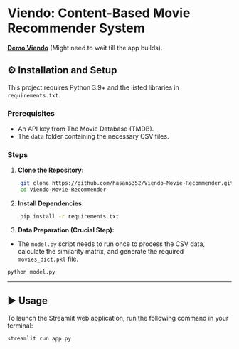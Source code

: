 # Viendo: Content-Based Movie Recommender System
**[Demo Viendo](https://viendo-movie-recommender-bnulati3xkdeugqxvl6rhe.streamlit.app/)** (Might need to wait till the app builds).

## ⚙️ Installation and Setup
This project requires Python 3.9+ and the listed libraries in `requirements.txt`.

### Prerequisites
* An API key from The Movie Database (TMDB).
* The `data` folder containing the necessary CSV files.

### Steps
1.  **Clone the Repository:**
```bash
    git clone https://github.com/hasan5352/Viendo-Movie-Recommender.git
    cd Viendo-Movie-Recommender
```
2.  **Install Dependencies:**
```bash
    pip install -r requirements.txt
```
3.  **Data Preparation (Crucial Step):**
- The `model.py` script needs to run once to process the CSV data, calculate the similarity matrix, and generate the required `movies_dict.pkl` file.
```bash
python model.py
```

---
## ▶️ Usage
To launch the Streamlit web application, run the following command in your terminal:
```bash
streamlit run app.py




